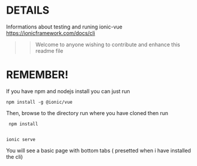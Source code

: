 # DETAILS

Informations about testing and runing ionic-vue https://ionicframework.com/docs/cli


>> Welcome to anyone wishing to contribute and enhance this readme file

# REMEMBER!

If you have npm and nodejs install you can just run

```
npm install -g @ionic/vue
```

Then, browse to the directory run where you have cloned then run 

```
 npm install
 
```

```
ionic serve

```

You will see a basic page with bottom tabs ( presetted when i have installed the cli)
